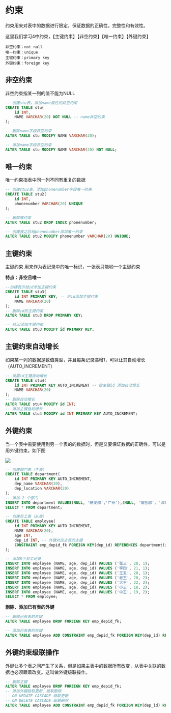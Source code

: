 # 约束
约束用来对表中的数据进行限定，保证数据的正确性，完整性和有效性。

这里我们学习4中约束，【主键约束】【非空约束】【唯一约束】【外键约束】
```
非空约束：not null
唯一约束：unique
主键约束：primary key
外键约束：foreign key
```

## 非空约束
非空约束指某一列的值不能为NULL
```sql
-- 创建stu表，添加name属性的非空约束
CREATE TABLE stu(
	id INT,
	NAME VARCHAR(20) NOT NULL -- name非空约束
);

-- 删除name字段非空约束
ALTER TABLE stu MODIFY NAME VARCHAR(20);

-- 添加name字段非空约束
ALTER TABLE stu MODIFY NAME VARCHAR(20) NOT NULL;
```
## 唯一约束
唯一约束指表中同一列不同有重复的数据
```sql
-- 创建stu2表，添加phonenumber字段唯一约束
CREATE TABLE stu2(
	id INT,
	phonenumber VARCHAR(20) UNIQUE
);

-- 删除唯约束
ALTER TABLE stu2 DROP INDEX phonenumber;

-- 创建表之后给phonenumber添加唯一约束
ALTER TABLE stu2 MODIFY phonenumber VARCHAR(20) UNIQUE;
```

## 主键约束
主键约束 用来作为表记录中的唯一标识，一张表只能哟一个主键约束

**特点：非空且唯一**
```sql
--创建表示给id添加主键约束
CREATE TABLE stu3(
	id INT PRIMARY KEY, -- 给id添加主键约束
	NAME VARCHAR(20)
);
-- 删除id的主键约束
ALTER TABLE stu3 DROP PRIMARY KEY;

-- 给id添加主键约束
ALTER TABLE stu3 MODIFY id PRIMARY KEY;
```

## 主键约束自动增长
如果某一列的数据是数值类型，并且每条记录递增1，可以让其自动增长（AUTO_INCREMENT）
```sql
-- 设置id主键自动增长
CREATE TABLE stu4(
	id INT PRIMARY KEY AUTO_INCREMENT -- 给主键id 添加自动增长
	NAME VARCHAR(20)
);
-- 删除自动增长
ALTER TABLE stu4 MODIFY id INT;
-- 添加主键自动增长
ALTER TABLE stu4 MODIFY id INT PRIMARY KEY AUTO_INCREMENT;
```
## 外键约束
当一个表中需要使用到另一个表的的数据时，但是又要保证数据的正确性，可以是用外键约束。如下图

![](assets/markdown-img-paste-20180911181445413.png)

```sql
-- 创建部门表（主表）
CREATE TABLE department(
	id INT PRIMARY KEY AUTO_INCREMENT,
	dep_name VARCHAR(20),
	dep_location VARCHAR(20)
);
-- 添加 2 个部门
INSERT INTO department VALUES(NULL, '研发部','广州'),(NULL, '销售部', '深圳');
SELECT * FROM department;

-- 创建员工表（从表）
CREATE TABLE employee(
	id INT PRIMARY KEY AUTO_INCREMENT,
	NAME VARCHAR(20),
	age INT,
	dep_id INT, -- 外键对应主表的主键
	CONSTRAINT emp_depid_fk FOREIGN KEY(dep_id) REFERENCES department(id) -- 添加外键约束
);

-- 添加6个员工记录
INSERT INTO employee (NAME, age, dep_id) VALUES ('张三', 20, 1);
INSERT INTO employee (NAME, age, dep_id) VALUES ('李四', 21, 1);
INSERT INTO employee (NAME, age, dep_id) VALUES ('王五', 20, 1);
INSERT INTO employee (NAME, age, dep_id) VALUES ('老王', 20, 2);
INSERT INTO employee (NAME, age, dep_id) VALUES ('大王', 22, 2);
INSERT INTO employee (NAME, age, dep_id) VALUES ('小王', 18, 2);
INSERT INTO employee (NAME, age, dep_id) VALUES ('中王', 19, 2);
SELECT * FROM employee;
```
**删除、添加已有表的外键**
```sql
-- 删除已有表的外键
ALTER TABLE employee DROP FOREIGN KEY emp_depid_fk;

-- 添加已有表的外键
ALTER TABLE employee ADD CONSTRAINT emp_depid_fk FOREIGN KEY(dep_id) REFERENCES department(id);
```

## 外键约束级联操作
外键让多个表之间产生了关系，但是如果主表中的数据所有改变，从表中关联的数据也必须跟着改变。这叫做外键级联操作。

```sql
-- 删除主键
ALTER TABLE employee DROP FOREIGN KEY emp_depid_fk;
-- 添加外键级联更新、级联删除
-- ON UPDATE CASCADE 级联更新
-- ON DELETE CASCADE 级联删除
ALTER TABLE employee ADD CONSTRAINT emp_depid_fk FOREIGN KEY(dep_id) REFERENCES department(id) ON UPDATE CASCADE ON DELETE CASCADE;
```
